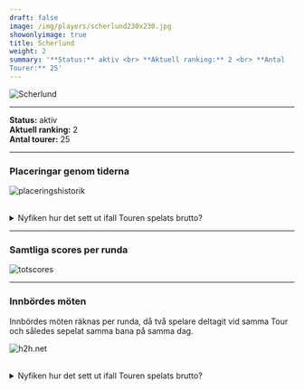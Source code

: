 ```yaml
---  
draft: false  
image: /img/players/scherlund230x230.jpg  
showonlyimage: true  
title: Scherlund  
weight: 2  
summary: '**Status:** aktiv <br> **Aktuell ranking:** 2 <br> **Antal
Tourer:** 25'  
---
```


![Scherlund](/img/players/scherlund230x230.jpg)

------------------------------------------------------------------------

**Status:** aktiv  
**Aktuell ranking:** 2  
**Antal tourer:** 25

------------------------------------------------------------------------

### Placeringar genom tiderna

![placeringshistorik](/playerstats/Scherlund.placing.net.png) <br><br>
<details> <summary>Nyfiken hur det sett ut ifall Touren spelats
brutto?</summary> <p>

![placeringshistorik](/playerstats/Scherlund.placing.gross.png) </p>
</details>

------------------------------------------------------------------------

### Samtliga scores per runda

![totscores](/playerstats/Scherlund.totscores.png)

------------------------------------------------------------------------

### Innbördes möten

Innbördes möten räknas per runda, då två spelare deltagit vid samma Tour
och således sepelat samma bana på samma dag.

![h2h.net](/playerstats/Scherlund.h2h.net.png) <br><br> <details>
<summary>Nyfiken hur det sett ut ifall Touren spelats brutto?</summary>
<p>

![h2h.gross](/playerstats/Scherlund.h2h.gross.png) </p> </details>
